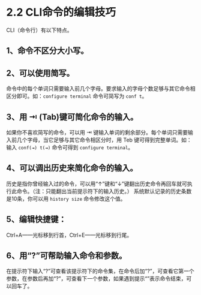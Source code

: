 # 2.2 CLI命令的编辑技巧

CLI（命令行）有以下特点。

## 1、命令不区分大小写。

## 2、可以使用简写。

命令中的每个单词只需要输入前几个字母。要求输入的字母个数足够与其它命令相区分即可。如：`configure terminal` 命令可简写为 `conf t`。

## 3、用 ⇥ \(Tab\)键可简化命令的输入。

如果你不喜欢简写的命令，可以用 ⇥ 键输入单词的剩余部分。每个单词只需要输入前几个字母，当它足够与其它命令相区分时，用 Teb 键可得到完整单词。如：输入 `conf(⇥) t(⇥)` 命令可得到 `configure terminal`。

## 4、可以调出历史来简化命令的输入。

历史是指你曾经输入过的命令，可以用“↑”键和“↓”键翻出历史命令再回车就可执行此命令。（注：只能翻出当前提示符下的输入历史。） 系统默认记录的历史条数是10条，你可以用 `history size` 命令修改这个值。

## 5、编辑快捷键：

Ctrl+A——光标移到行首，Ctrl+E——光标移到行尾。

## 6、用“?”可帮助输入命令和参数。

在提示符下输入“?”可查看该提示符下的命令集，在命令后加“?”，可查看它第一个参数，在参数后再加“?”，可查看下一个参数，如果遇到提示“”表示命令结束，可以回车了。

